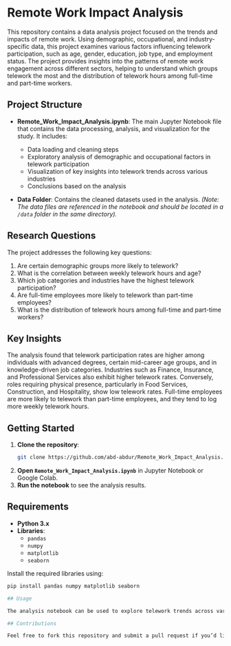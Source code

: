 # Remote Work Impact Analysis

This repository contains a data analysis project focused on the trends and impacts of remote work. Using demographic, occupational, and industry-specific data, this project examines various factors influencing telework participation, such as age, gender, education, job type, and employment status. The project provides insights into the patterns of remote work engagement across different sectors, helping to understand which groups telework the most and the distribution of telework hours among full-time and part-time workers.

## Project Structure

- **Remote_Work_Impact_Analysis.ipynb**: The main Jupyter Notebook file that contains the data processing, analysis, and visualization for the study. It includes:
  - Data loading and cleaning steps
  - Exploratory analysis of demographic and occupational factors in telework participation
  - Visualization of key insights into telework trends across various industries
  - Conclusions based on the analysis

- **Data Folder**: Contains the cleaned datasets used in the analysis. *(Note: The data files are referenced in the notebook and should be located in a `/data` folder in the same directory).*

## Research Questions

The project addresses the following key questions:

1. Are certain demographic groups more likely to telework?
2. What is the correlation between weekly telework hours and age?
3. Which job categories and industries have the highest telework participation?
4. Are full-time employees more likely to telework than part-time employees?
5. What is the distribution of telework hours among full-time and part-time workers?

## Key Insights

The analysis found that telework participation rates are higher among individuals with advanced degrees, certain mid-career age groups, and in knowledge-driven job categories. Industries such as Finance, Insurance, and Professional Services also exhibit higher telework rates. Conversely, roles requiring physical presence, particularly in Food Services, Construction, and Hospitality, show low telework rates. Full-time employees are more likely to telework than part-time employees, and they tend to log more weekly telework hours.

## Getting Started

1. **Clone the repository**:
   ```bash
   git clone https://github.com/abd-abdur/Remote_Work_Impact_Analysis.git
   
2.  **Open `Remote_Work_Impact_Analysis.ipynb`** in Jupyter Notebook or Google Colab.
3.  **Run the notebook** to see the analysis results.
   
## Requirements
- **Python 3.x**
- **Libraries**:
  - `pandas`
  - `numpy`
  - `matplotlib`
  - `seaborn`

Install the required libraries using:

```bash
pip install pandas numpy matplotlib seaborn

## Usage

The analysis notebook can be used to explore telework trends across various dimensions and adapt the insights for organizational policy-making or HR research purposes. Simply run each cell in the notebook to reproduce the visuals and findings.

## Contributions

Feel free to fork this repository and submit a pull request if you’d like to contribute to the project.

